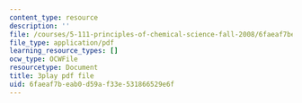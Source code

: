 ```yaml
---
content_type: resource
description: ''
file: /courses/5-111-principles-of-chemical-science-fall-2008/6faeaf7beab0d59af33e531866529e6f_f7RRqxv2pzg.pdf
file_type: application/pdf
learning_resource_types: []
ocw_type: OCWFile
resourcetype: Document
title: 3play pdf file
uid: 6faeaf7b-eab0-d59a-f33e-531866529e6f
---
```


